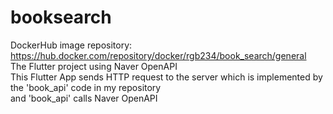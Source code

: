# booksearch
DockerHub image repository: https://hub.docker.com/repository/docker/rgb234/book_search/general \
The Flutter project using Naver OpenAPI \
This Flutter App sends HTTP request to the server which is implemented by the 'book_api' code in my repository \
and 'book_api' calls Naver OpenAPI
